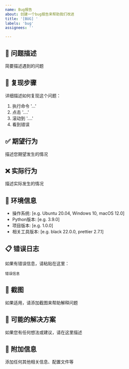 ```yaml
---
name: Bug报告
about: 创建一个bug报告来帮助我们改进
title: '[BUG] '
labels: 'bug'
assignees: ''

---
```


## 🐛 问题描述
简要描述遇到的问题

## 🔄 复现步骤
详细描述如何复现这个问题：

1. 执行命令 '...'
2. 点击 '....'
3. 滚动到 '....'
4. 看到错误

## ✅ 期望行为
描述您期望发生的情况

## ❌ 实际行为
描述实际发生的情况

## 📱 环境信息
- 操作系统: [e.g. Ubuntu 20.04, Windows 10, macOS 12.0]
- Python版本: [e.g. 3.9.0]
- 项目版本: [e.g. 1.0.0]
- 相关工具版本: [e.g. black 22.0.0, prettier 2.7.1]

## 📋 错误日志
如果有错误信息，请粘贴在这里：

```
错误信息
```

## 📸 截图
如果适用，请添加截图来帮助解释问题

## 🔧 可能的解决方案
如果您有任何想法或建议，请在这里描述

## 📝 附加信息
添加任何其他相关信息、配置文件等
